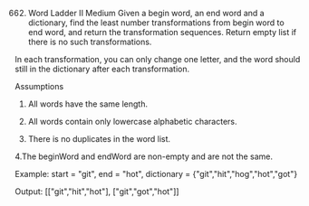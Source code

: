 662. Word Ladder II
Medium
Given a begin word, an end word and a dictionary, find the least number transformations from begin word to end word, and return the transformation sequences. Return empty list if there is no such transformations.

In each transformation, you can only change one letter, and the word should still in the dictionary after each transformation.

Assumptions

1. All words have the same length.

2. All words contain only lowercase alphabetic characters.

3. There is no duplicates in the word list.

4.The beginWord and endWord are non-empty and are not the same.

Example: start = "git", end = "hot", dictionary = {"git","hit","hog","hot","got"}

Output: [["git","hit","hot"], ["git","got","hot"]]
